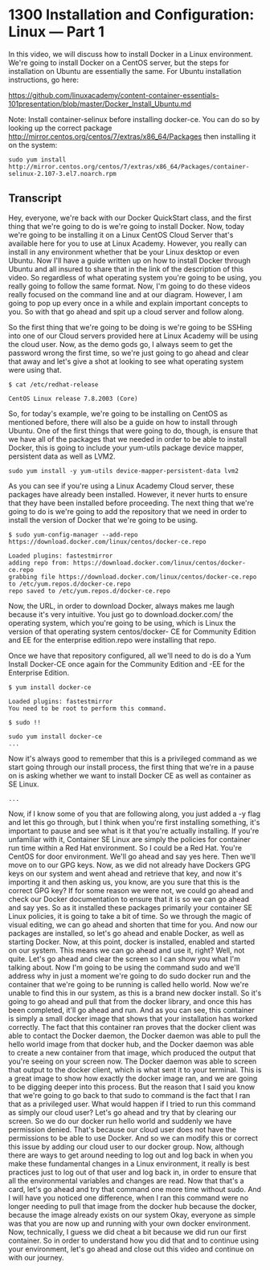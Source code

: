 # 1300 Installation and Configuration: Linux — Part 1

In this video, we will discuss how to install Docker in a Linux environment. We're going to install Docker on a CentOS server, but the steps for installation on Ubuntu are essentially the same. For Ubuntu installation instructions, go here:

https://github.com/linuxacademy/content-container-essentials-101presentation/blob/master/Docker_Install_Ubuntu.md

Note: Install container-selinux before installing docker-ce. You can do so by looking up the correct package http://mirror.centos.org/centos/7/extras/x86_64/Packages then installing it on the system:

```sudo yum install http://mirror.centos.org/centos/7/extras/x86_64/Packages/container-selinux-2.107-3.el7.noarch.rpm```

## Transcript

Hey, everyone, we're back with our Docker QuickStart class, and the first thing that we're going to do is we're going to install Docker. Now, today we're going to be installing it on a Linux CentOS Cloud Server that's available here for you to use at Linux Academy. However, you really can install in any environment whether that be your Linux desktop or even Ubuntu. Now I'll have a guide written up on how to install Docker through Ubuntu and all insured to share that in the link of the description of this video. So regardless of what operating system you're going to be using, you really going to follow the same format. Now, I'm going to do these videos really focused on the command line and at our diagram. However, I am going to pop up every once in a while and explain important concepts to you. So with that go ahead and spit up a cloud server and follow along. 

So the first thing that we're going to be doing is we're going to be SSHing into one of our Cloud servers provided here at Linux Academy will be using the cloud user. Now, as the demo gods go, I always seem to get the password wrong the first time, so we're just going to go ahead and clear that away and let's give a shot at looking to see what operating system were using that. 

```$ cat /etc/redhat-release```

```CentOS Linux release 7.8.2003 (Core)```

So, for today's example, we're going to be installing on CentOS as mentioned before, there will also be a guide on how to install through Ubuntu. One of the first things that were going to do, though, is ensure that we have all of the packages that we needed in order to be able to install Docker, this is going to include your yum-utils package device mapper, persistent data as well as LVM2. 

```sudo yum install -y yum-utils device-mapper-persistent-data lvm2```

As you can see if you're using a Linux Academy Cloud server, these packages have already been installed. However, it never hurts to ensure that they have been installed before proceeding. The next thing that we're going to do is we're going to add the repository that we need in order to install the version of Docker that we're going to be using. 

```$ sudo yum-config-manager --add-repo https://download.docker.com/linux/centos/docker-ce.repo```

```
Loaded plugins: fastestmirror
adding repo from: https://download.docker.com/linux/centos/docker-ce.repo
grabbing file https://download.docker.com/linux/centos/docker-ce.repo to /etc/yum.repos.d/docker-ce.repo
repo saved to /etc/yum.repos.d/docker-ce.repo
```

Now, the URL, in order to download Docker, always makes me laugh because it's very intuitive. You just go to download.docker.com/ the operating system, which you're going to be using, which is Linux the version of that operating system centos/docker- CE for Community Edition and EE for the enterprise edition.repo were installing that repo. 

Once we have that repository configured, all we'll need to do is do a Yum Install Docker-CE once again for the Community Edition and -EE for the Enterprise Edition. 

```$ yum install docker-ce```

```
Loaded plugins: fastestmirror
You need to be root to perform this command.
```

```$ sudo !!```

```
sudo yum install docker-ce
...
```

Now it's always good to remember that this is a privileged command as we start going through our install process, the first thing that we're in a pause on is asking whether we want to install Docker CE as well as container as SE Linux. 

```
...
```

Now, if I know some of you that are following along, you just added a -y flag and let this go through, but I think when you're first installing something, it's important to pause and see what is it that you're actually installing. If you're unfamiliar with it, Container SE Linux are simply the policies for container run time within a Red Hat environment. So I could be a Red Hat. You're CentOS for door environment. We'll go ahead and say yes here. Then we'll move on to our GPG keys. Now, as we did not already have Dockers GPG keys on our system and went ahead and retrieve that key, and now it's importing it and then asking us, you know, are you sure that this is the correct GPG key? If for some reason we were not, we could go ahead and check our Docker documentation to ensure that it is so we can go ahead and say yes. So as it installed these packages primarily your container SE Linux policies, it is going to take a bit of time. So we through the magic of visual editing, we can go ahead and shorten that time for you. And now our packages are installed, so let's go ahead and enable Docker, as well as starting Docker. Now, at this point, docker is installed, enabled and started on our system. This means we can go ahead and use it, right? Well, not quite. Let's go ahead and clear the screen so I can show you what I'm talking about. Now I'm going to be using the command sudo and we'll address why in just a moment we're going to do sudo docker run and the container that we're going to be running is called hello world. Now we're unable to find this in our system, as this is a brand new docker install. So it's going to go ahead and pull that from the docker library, and once this has been completed, it'll go ahead and run. And as you can see, this container is simply a small docker image that shows that your installation has worked correctly. The fact that this container ran proves that the docker client was able to contact the Docker daemon, the Docker daemon was able to pull the hello world image from that docker hub, and the Docker daemon was able to create a new container from that image, which produced the output that you're seeing on your screen now. The Docker daemon was able to screen that output to the docker client, which is what sent it to your terminal. This is a great image to show how exactly the docker image ran, and we are going to be digging deeper into this process. But the reason that I said you know that we're going to go back to that sudo to command is the fact that I ran that as a privileged user. What would happen if I tried to run this command as simply our cloud user? Let's go ahead and try that by clearing our screen. So we do our docker run hello world and suddenly we have permission denied. That's because our cloud user does not have the permissions to be able to use Docker. And so we can modify this or correct this issue by adding our cloud user to our docker group. Now, although there are ways to get around needing to log out and log back in when you make these fundamental changes in a Linux environment, it really is best practices just to log out of that user and log back in, in order to ensure that all the environmental variables and changes are read. Now that that's a card, let's go ahead and try that command one more time without sudo. And I will have you noticed one difference, when I ran this command were no longer needing to pull that image from the docker hub because the docker, because the image already exists on our system Okay, everyone as simple was that you are now up and running with your own docker environment. Now, technically, I guess we did cheat a bit because we did run our first container. So in order to understand how you did that and to continue using your environment, let's go ahead and close out this video and continue on with our journey. 
